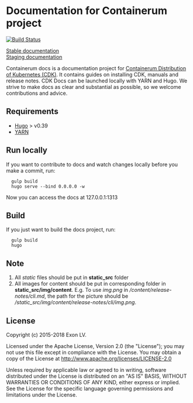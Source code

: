 # Documentation for Containerum project

[![Build Status](https://travis-ci.org/containerum/cdk-docs.svg?branch=master)](https://travis-ci.org/containerum/cdk-docs)

[Stable documentation](https://docs.cdk.containerum.com)  
[Staging documentation](https://cdk-docs.hub.containerum.io)

Containerum docs is a documentation project for [Containerum Distribution of Kubernetes (CDK)](https://containerum.com/kubernetes/). It contains guides on installing CDK, manuals and release notes.
CDK Docs can be launched locally with YARN and Hugo. We strive to make docs as clear and substantial as possible, so we welcome contributions and advice.


## Requirements
* [Hugo](https://github.com/gohugoio/hugo) > v0.39
* [YARN](https://yarnpkg.com)


## Run locally
If you want to contribute to docs and watch changes locally before you make a commit, run:
```
  gulp build
  hugo serve --bind 0.0.0.0 -w
```
Now you can access the docs at 127.0.0.1:1313

## Build
If you just want to build the docs project, run:
```
  gulp build
  hugo
```

## Note
1. All *static* files should be put in **static_src** folder
2. All images for content should be put in corresponding folder in **static_src/img/content**.
E.g. To use *img.png* in */content/release-notes/cli.md*, the path for the picture should be */static_src/img/content/release-notes/cli/img.png*.

## License
Copyright (c) 2015-2018 Exon LV.

Licensed under the Apache License, Version 2.0 (the "License"); you may not use this file except in compliance with the License. You may obtain a copy of the License at http://www.apache.org/licenses/LICENSE-2.0

Unless required by applicable law or agreed to in writing, software distributed under the License is distributed on an "AS IS" BASIS, WITHOUT WARRANTIES OR CONDITIONS OF ANY KIND, either express or implied. See the License for the specific language governing permissions and limitations under the License.

